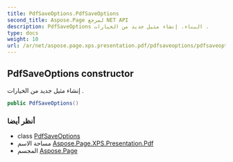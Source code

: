```yaml
---
title: PdfSaveOptions.PdfSaveOptions
second_title: Aspose.Page لمرجع NET API
description: PdfSaveOptions البناء. إنشاء مثيل جديد من الخيارات .
type: docs
weight: 10
url: /ar/net/aspose.page.xps.presentation.pdf/pdfsaveoptions/pdfsaveoptions/
---
```

## PdfSaveOptions constructor

إنشاء مثيل جديد من الخيارات .

```csharp
public PdfSaveOptions()
```

### أنظر أيضا

* class [PdfSaveOptions](../)
* مساحة الاسم [Aspose.Page.XPS.Presentation.Pdf](../../pdfsaveoptions/)
* المجسم [Aspose.Page](../../../)


